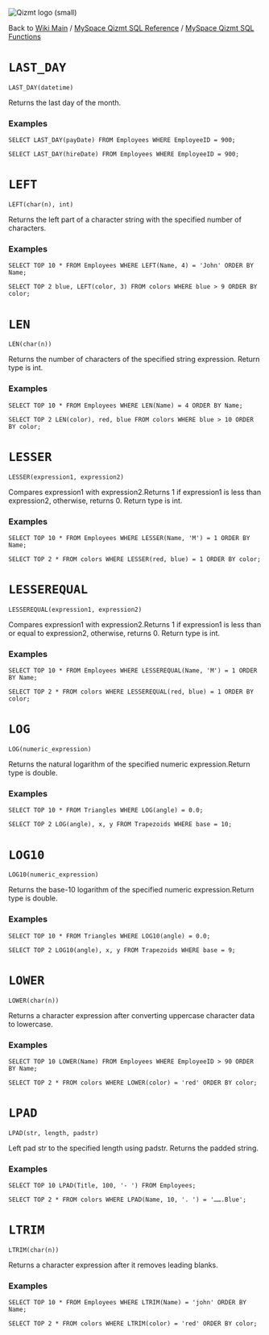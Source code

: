 <a href='Hidden comment: Image:'></a><img src='http://qizmt.googlecode.com/svn/wiki/images/Qizmt_logo_small.png' alt='Qizmt logo (small)' />

Back to <a href='Hidden comment: Link:'></a>[Wiki Main](Main.md) / [MySpace Qizmt SQL Reference](MySpaceQizmtSQLReference.md) / [MySpace Qizmt SQL Functions](MySpaceQizmtSQLReferenceFunction.md)



# `LAST_DAY` #

```
LAST_DAY(datetime)
```

Returns the last day of the month.

### Examples ###

```
SELECT LAST_DAY(payDate) FROM Employees WHERE EmployeeID = 900;
```

```
SELECT LAST_DAY(hireDate) FROM Employees WHERE EmployeeID = 900;
```


# `LEFT` #

```
LEFT(char(n), int) 
```

Returns the left part of a character string with the specified number of characters.

### Examples ###

```
SELECT TOP 10 * FROM Employees WHERE LEFT(Name, 4) = 'John' ORDER BY Name;
```

```
SELECT TOP 2 blue, LEFT(color, 3) FROM colors WHERE blue > 9 ORDER BY color;
```

# `LEN` #

```
LEN(char(n)) 
```

Returns the number of characters of the specified string expression. Return type is int.

### Examples ###

```
SELECT TOP 10 * FROM Employees WHERE LEN(Name) = 4 ORDER BY Name;
```

```
SELECT TOP 2 LEN(color), red, blue FROM colors WHERE blue > 10 ORDER BY color;
```


# `LESSER` #

```
LESSER(expression1, expression2) 
```

Compares expression1 with expression2.Returns 1 if expression1 is less than expression2, otherwise, returns 0. Return type is int.

### Examples ###

```
SELECT TOP 10 * FROM Employees WHERE LESSER(Name, 'M') = 1 ORDER BY Name;
```

```
SELECT TOP 2 * FROM colors WHERE LESSER(red, blue) = 1 ORDER BY color;
```

# `LESSEREQUAL` #

```
LESSEREQUAL(expression1, expression2) 
```

Compares expression1 with expression2.Returns 1 if expression1 is less than or equal to expression2, otherwise, returns 0. Return type is int.

### Examples ###

```
SELECT TOP 10 * FROM Employees WHERE LESSEREQUAL(Name, 'M') = 1 ORDER BY Name;
```

```
SELECT TOP 2 * FROM colors WHERE LESSEREQUAL(red, blue) = 1 ORDER BY color;
```

# `LOG` #

```
LOG(numeric_expression)
```

Returns the natural logarithm of the specified numeric expression.Return type is double.

### Examples ###

```
SELECT TOP 10 * FROM Triangles WHERE LOG(angle) = 0.0;
```

```
SELECT TOP 2 LOG(angle), x, y FROM Trapezoids WHERE base = 10;
```

# `LOG10` #

```
LOG10(numeric_expression)
```

Returns the base-10 logarithm of the specified numeric expression.Return type is double.

### Examples ###

```
SELECT TOP 10 * FROM Triangles WHERE LOG10(angle) = 0.0;
```

```
SELECT TOP 2 LOG10(angle), x, y FROM Trapezoids WHERE base = 9;
```

# `LOWER` #

```
LOWER(char(n)) 
```

Returns a character expression after converting uppercase character data to lowercase.

### Examples ###

```
SELECT TOP 10 LOWER(Name) FROM Employees WHERE EmployeeID > 90 ORDER BY Name;
```

```
SELECT TOP 2 * FROM colors WHERE LOWER(color) = 'red' ORDER BY color;
```

# `LPAD` #

```
LPAD(str, length, padstr) 
```

Left pad str to the specified length using padstr. Returns the padded string.

### Examples ###

```
SELECT TOP 10 LPAD(Title, 100, '- ') FROM Employees;
```

```
SELECT TOP 2 * FROM colors WHERE LPAD(Name, 10, '. ') = '…….Blue';
```


# `LTRIM` #

```
LTRIM(char(n)) 
```

Returns a character expression after it removes leading blanks.

### Examples ###

```
SELECT TOP 10 * FROM Employees WHERE LTRIM(Name) = 'john' ORDER BY Name;
```

```
SELECT TOP 2 * FROM colors WHERE LTRIM(color) = 'red' ORDER BY color;
```